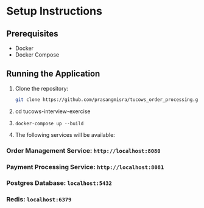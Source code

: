# Setup Instructions

## Prerequisites
- Docker
- Docker Compose

## Running the Application

1. Clone the repository:
   ```bash
   git clone https://github.com/prasangmisra/tucows_order_processing.git
   ```

2. cd tucows-interview-exercise

3. ```docker-compose up --build```

4. The following services will be available:

### Order Management Service: `http://localhost:8080`

### Payment Processing Service: `http://localhost:8081`

### Postgres Database: `localhost:5432`

### Redis: `localhost:6379`

